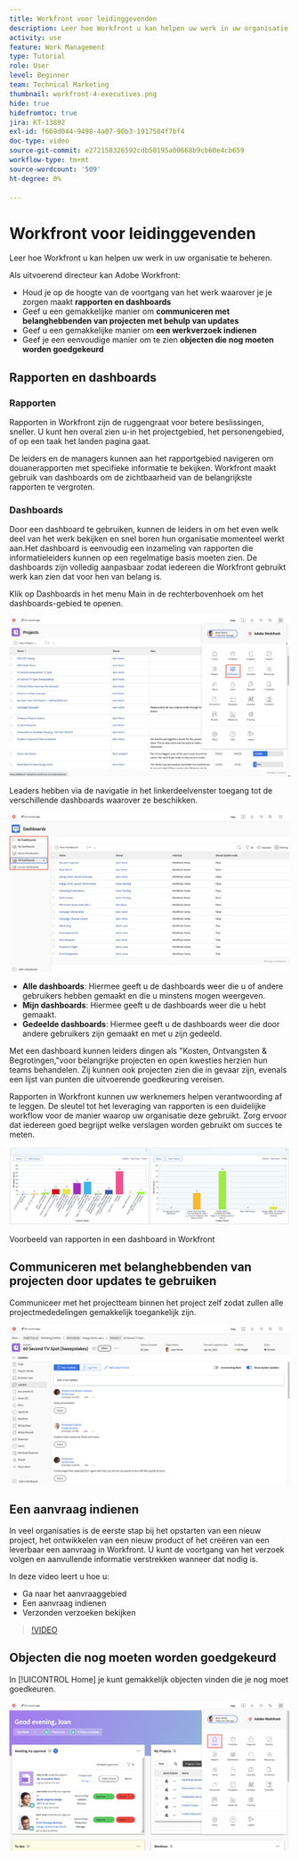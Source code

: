 ```yaml
---
title: Workfront voor leidinggevenden
description: Leer hoe Workfront u kan helpen uw werk in uw organisatie te beheren.
activity: use
feature: Work Management
type: Tutorial
role: User
level: Beginner
team: Technical Marketing
thumbnail: workfront-4-executives.png
hide: true
hidefromtoc: true
jira: KT-13892
exl-id: f669d044-9498-4a07-90b3-1917504f7bf4
doc-type: video
source-git-commit: e272158326592cdb50195a00668b9cb60e4cb659
workflow-type: tm+mt
source-wordcount: '509'
ht-degree: 0%

---
```


# Workfront voor leidinggevenden

Leer hoe Workfront u kan helpen uw werk in uw organisatie te beheren.

Als uitvoerend directeur kan Adobe Workfront:

* Houd je op de hoogte van de voortgang van het werk waarover je je zorgen maakt **rapporten en dashboards**
* Geef u een gemakkelijke manier om **communiceren met belanghebbenden van projecten met behulp van updates**
* Geef u een gemakkelijke manier om **een werkverzoek indienen**
* Geef je een eenvoudige manier om te zien **objecten die nog moeten worden goedgekeurd**

## Rapporten en dashboards

### Rapporten

Rapporten in Workfront zijn de ruggengraat voor betere beslissingen, sneller. U kunt hen overal zien u-in het projectgebied, het personengebied, of op een taak het landen pagina gaat.

De leiders en de managers kunnen aan het rapportgebied navigeren om douanerapporten met specifieke informatie te bekijken. Workfront maakt gebruik van dashboards om de zichtbaarheid van de belangrijkste rapporten te vergroten.

### Dashboards

Door een dashboard te gebruiken, kunnen de leiders in om het even welk deel van het werk bekijken en snel boren hun organisatie momenteel werkt aan.Het dashboard is eenvoudig een inzameling van rapporten die informatieleiders kunnen op een regelmatige basis moeten zien. De dashboards zijn volledig aanpasbaar zodat iedereen die Workfront gebruikt werk kan zien dat voor hen van belang is.

Klik op Dashboards in het menu Main in de rechterbovenhoek om het dashboards-gebied te openen.

![Een afbeelding van de optie Dashboards in het hoofdmenu](assets/workfront-4-executives-1.png)

Leaders hebben via de navigatie in het linkerdeelvenster toegang tot de verschillende dashboards waarover ze beschikken.

![Een afbeelding van de pagina Dashboards](assets/workfront-4-executives-2.png)

* **Alle dashboards**: Hiermee geeft u de dashboards weer die u of andere gebruikers hebben gemaakt en die u minstens mogen weergeven.
* **Mijn dashboards**: Hiermee geeft u de dashboards weer die u hebt gemaakt.
* **Gedeelde dashboards**: Hiermee geeft u de dashboards weer die door andere gebruikers zijn gemaakt en met u zijn gedeeld.

Met een dashboard kunnen leiders dingen als &quot;Kosten, Ontvangsten &amp; Begrotingen,&quot;voor belangrijke projecten en open kwesties herzien hun teams behandelen. Zij kunnen ook projecten zien die in gevaar zijn, evenals een lijst van punten die uitvoerende goedkeuring vereisen.

Rapporten in Workfront kunnen uw werknemers helpen verantwoording af te leggen. De sleutel tot het leveraging van rapporten is een duidelijke workflow voor de manier waarop uw organisatie deze gebruikt. Zorg ervoor dat iedereen goed begrijpt welke verslagen worden gebruikt om succes te meten.

![Voorbeeld van rapporten in een dashboard in Workfront ](assets/workfront-4-executives-3.png)

Voorbeeld van rapporten in een dashboard in Workfront

## Communiceren met belanghebbenden van projecten door updates te gebruiken

Communiceer met het projectteam binnen het project zelf zodat zullen alle projectmededelingen gemakkelijk toegankelijk zijn.

![Een afbeelding van de pagina Updates](assets/workfront-4-executives-4.png)


## Een aanvraag indienen

In veel organisaties is de eerste stap bij het opstarten van een nieuw project, het ontwikkelen van een nieuw product of het creëren van een leverbaar een aanvraag in Workfront. U kunt de voortgang van het verzoek volgen en aanvullende informatie verstrekken wanneer dat nodig is.

In deze video leert u hoe u:

* Ga naar het aanvraaggebied
* Een aanvraag indienen
* Verzonden verzoeken bekijken

>[!VIDEO](https://video.tv.adobe.com/v/336092/?quality=12&learn=on)

## Objecten die nog moeten worden goedgekeurd

In [!UICONTROL Home] je kunt gemakkelijk objecten vinden die je nog moet goedkeuren.

![Een afbeelding van de startpagina](assets/workfront-4-executives-5.png)

